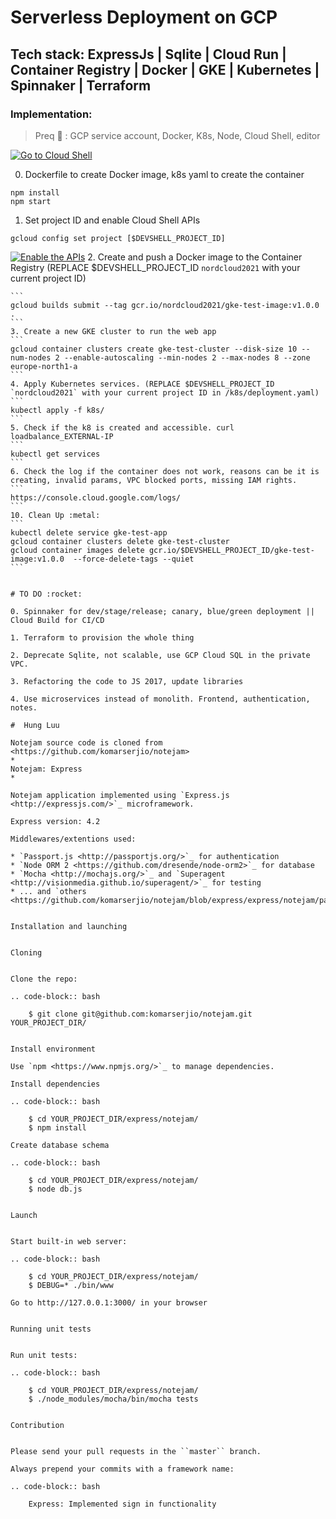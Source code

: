 # Serverless Deployment on GCP

## Tech stack: ExpressJs | Sqlite | Cloud Run | Container Registry | Docker | GKE | Kubernetes | Spinnaker | Terraform 

### Implementation:

> Preq :monocle_face: : GCP service account, Docker, K8s, Node, Cloud Shell, editor

[![Go to Cloud Shell](http://gstatic.com/cloudssh/images/open-btn.svg)](https://console.cloud.google.com/cloudshell/editor)

0. Dockerfile to create Docker image, k8s yaml to create the container
``` 
npm install
npm start
```
1. Set project ID and enable Cloud Shell APIs
```
gcloud config set project [$DEVSHELL_PROJECT_ID]
```
[![Enable the APIs](http://gstatic.com/cloudssh/images/open-btn.svg)](https://console.cloud.google.com/flows/enableapi?apiid=container,cloudbuild.googleapis.com,sourcerepo.googleapis.com&_ga=2.185517153.956019484.1610277110-628287784.1609161758)
2. Create and push a Docker image to the Container Registry (REPLACE $DEVSHELL_PROJECT_ID `nordcloud2021` with your current project ID)  
````
``` 
gcloud builds submit --tag gcr.io/nordcloud2021/gke-test-image:v1.0.0 .
```
3. Create a new GKE cluster to run the web app
``` 
gcloud container clusters create gke-test-cluster --disk-size 10 --num-nodes 2 --enable-autoscaling --min-nodes 2 --max-nodes 8 --zone europe-north1-a
```
4. Apply Kubernetes services. (REPLACE $DEVSHELL_PROJECT_ID `nordcloud2021` with your current project ID in /k8s/deployment.yaml)  
```
kubectl apply -f k8s/
```
5. Check if the k8 is created and accessible. curl loadbalance_EXTERNAL-IP
```
kubectl get services
```
6. Check the log if the container does not work, reasons can be it is creating, invalid params, VPC blocked ports, missing IAM rights.
```
https://console.cloud.google.com/logs/
```
10. Clean Up :metal:
```
kubectl delete service gke-test-app
gcloud container clusters delete gke-test-cluster
gcloud container images delete gcr.io/$DEVSHELL_PROJECT_ID/gke-test-image:v1.0.0  --force-delete-tags --quiet
```


# TO DO :rocket:

0. Spinnaker for dev/stage/release; canary, blue/green deployment || Cloud Build for CI/CD 

1. Terraform to provision the whole thing

2. Deprecate Sqlite, not scalable, use GCP Cloud SQL in the private VPC.

3. Refactoring the code to JS 2017, update libraries

4. Use microservices instead of monolith. Frontend, authentication, notes.

#  Hung Luu

Notejam source code is cloned from <https://github.com/komarserjio/notejam>
*
Notejam: Express
*

Notejam application implemented using `Express.js <http://expressjs.com/>`_ microframework.

Express version: 4.2

Middlewares/extentions used:

* `Passport.js <http://passportjs.org/>`_ for authentication
* `Node ORM 2 <https://github.com/dresende/node-orm2>`_ for database
* `Mocha <http://mochajs.org/>`_ and `Superagent <http://visionmedia.github.io/superagent/>`_ for testing
* ... and `others <https://github.com/komarserjio/notejam/blob/express/express/notejam/package.json>`_


Installation and launching


Cloning


Clone the repo:

.. code-block:: bash

    $ git clone git@github.com:komarserjio/notejam.git YOUR_PROJECT_DIR/


Install environment

Use `npm <https://www.npmjs.org/>`_ to manage dependencies.

Install dependencies

.. code-block:: bash

    $ cd YOUR_PROJECT_DIR/express/notejam/
    $ npm install

Create database schema

.. code-block:: bash

    $ cd YOUR_PROJECT_DIR/express/notejam/
    $ node db.js


Launch


Start built-in web server:

.. code-block:: bash

    $ cd YOUR_PROJECT_DIR/express/notejam/
    $ DEBUG=* ./bin/www

Go to http://127.0.0.1:3000/ in your browser


Running unit tests


Run unit tests:

.. code-block:: bash

    $ cd YOUR_PROJECT_DIR/express/notejam/
    $ ./node_modules/mocha/bin/mocha tests


Contribution


Please send your pull requests in the ``master`` branch.

Always prepend your commits with a framework name:

.. code-block:: bash

    Express: Implemented sign in functionality

